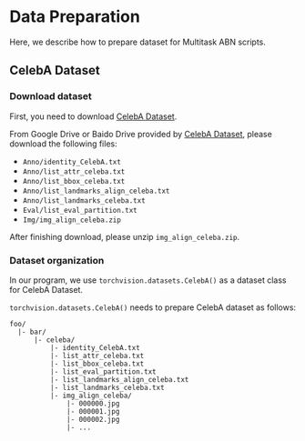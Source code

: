 # Data Preparation


Here, we describe how to prepare dataset for Multitask ABN scripts.


## CelebA Dataset

### Download dataset

First, you need to download [CelebA Dataset](https://mmlab.ie.cuhk.edu.hk/projects/CelebA.html).

From Google Drive or Baido Drive provided by [CelebA Dataset](https://mmlab.ie.cuhk.edu.hk/projects/CelebA.html), please download the following files:

* `Anno/identity_CelebA.txt`
* `Anno/list_attr_celeba.txt`
* `Anno/list_bbox_celeba.txt`
* `Anno/list_landmarks_align_celeba.txt`
* `Anno/list_landmarks_celeba.txt`
* `Eval/list_eval_partition.txt`
* `Img/img_align_celeba.zip`

After finishing download, please unzip `img_align_celeba.zip`.


### Dataset organization

In our program, we use `torchvision.datasets.CelebA()` as a dataset class for CelebA Dataset.

`torchvision.datasets.CelebA()` needs to prepare CelebA dataset as follows:

```
foo/
  |- bar/
      |- celeba/
          |- identity_CelebA.txt
          |- list_attr_celeba.txt
          |- list_bbox_celeba.txt
          |- list_eval_partition.txt
          |- list_landmarks_align_celeba.txt
          |- list_landmarks_celeba.txt
          |- img_align_celeba/
              |- 000000.jpg
              |- 000001.jpg
              |- 000002.jpg
              |- ...
```

